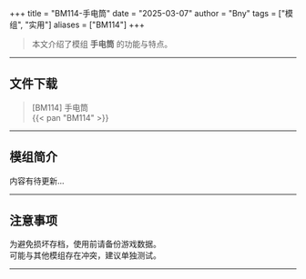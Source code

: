 +++
title = "BM114-手电筒"
date = "2025-03-07"
author = "Bny"
tags = ["模组", "实用"]
aliases = ["BM114"]
+++

> 本文介绍了模组 **手电筒** 的功能与特点。

---

## 文件下载

> [BM114] 手电筒  
{{< pan "BM114" >}}  

---

## 模组简介

>  
内容有待更新...  

---

## 注意事项

>  
为避免损坏存档，使用前请备份游戏数据。  
可能与其他模组存在冲突，建议单独测试。  

---


